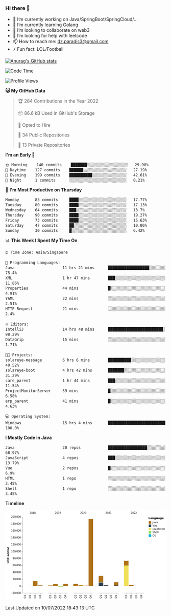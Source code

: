### Hi there 👋

- 🔭 I’m currently working on Java/SpringBoot/SpringCloud/...
- 🌱 I’m currently learning Golang
- 👯 I’m looking to collaborate on web3
- 🤔 I’m looking for help with leetcode
- 📫 How to reach me: dz.paradis3@gmail.com
- ⚡ Fun fact: LOL/Football

[![Anurag's GitHub stats](https://github-readme-stats.vercel.app/api?username=xiumu2017&show_icons=true&theme=radical)](https://github.com/anuraghazra/github-readme-stats)

<!--
**xiumu2017/xiumu2017** is a ✨ _special_ ✨ repository because its `README.md` (this file) appears on your GitHub profile.

Here are some ideas to get you started:

- 🔭 I’m currently working on ...
- 🌱 I’m currently learning ...
- 👯 I’m looking to collaborate on ...
- 🤔 I’m looking for help with ...
- 💬 Ask me about ...
- 📫 How to reach me: ...
- 😄 Pronouns: ...
- ⚡ Fun fact: ...
-->

<!--START_SECTION:waka-->
![Code Time](http://img.shields.io/badge/Code%20Time-0%20secs-blue)

![Profile Views](http://img.shields.io/badge/Profile%20Views-0-blue)

**🐱 My GitHub Data** 

> 🏆 284 Contributions in the Year 2022
 > 
> 📦 86.6 kB Used in GitHub's Storage 
 > 
> 💼 Opted to Hire
 > 
> 📜 34 Public Repositories 
 > 
> 🔑 13 Private Repositories  
 > 
**I'm an Early 🐤** 

```text
🌞 Morning    140 commits    ███████░░░░░░░░░░░░░░░░░░   29.98% 
🌆 Daytime    127 commits    ██████░░░░░░░░░░░░░░░░░░░   27.19% 
🌃 Evening    199 commits    ██████████░░░░░░░░░░░░░░░   42.61% 
🌙 Night      1 commits      ░░░░░░░░░░░░░░░░░░░░░░░░░   0.21%

```
📅 **I'm Most Productive on Thursday** 

```text
Monday       83 commits     ████░░░░░░░░░░░░░░░░░░░░░   17.77% 
Tuesday      80 commits     ████░░░░░░░░░░░░░░░░░░░░░   17.13% 
Wednesday    64 commits     ███░░░░░░░░░░░░░░░░░░░░░░   13.7% 
Thursday     90 commits     ████░░░░░░░░░░░░░░░░░░░░░   19.27% 
Friday       73 commits     ████░░░░░░░░░░░░░░░░░░░░░   15.63% 
Saturday     47 commits     ██░░░░░░░░░░░░░░░░░░░░░░░   10.06% 
Sunday       30 commits     █░░░░░░░░░░░░░░░░░░░░░░░░   6.42%

```


📊 **This Week I Spent My Time On** 

```text
⌚︎ Time Zone: Asia/Singapore

💬 Programming Languages: 
Java                     11 hrs 21 mins      ██████████████████░░░░░░░   75.4% 
XML                      1 hr 47 mins        ███░░░░░░░░░░░░░░░░░░░░░░   11.86% 
Properties               44 mins             █░░░░░░░░░░░░░░░░░░░░░░░░   4.91% 
YAML                     22 mins             ░░░░░░░░░░░░░░░░░░░░░░░░░   2.51% 
HTTP Request             21 mins             ░░░░░░░░░░░░░░░░░░░░░░░░░   2.4%

🔥 Editors: 
IntelliJ                 14 hrs 48 mins      ████████████████████████░   98.29% 
DataGrip                 15 mins             ░░░░░░░░░░░░░░░░░░░░░░░░░   1.71%

🐱‍💻 Projects: 
solareye-message         6 hrs 6 mins        ██████████░░░░░░░░░░░░░░░   40.52% 
solareye-boot            4 hrs 42 mins       ███████░░░░░░░░░░░░░░░░░░   31.29% 
care_parent              1 hr 44 mins        ███░░░░░░░░░░░░░░░░░░░░░░   11.54% 
ProjectMonitorServer     59 mins             █░░░░░░░░░░░░░░░░░░░░░░░░   6.58% 
erp_parent               41 mins             █░░░░░░░░░░░░░░░░░░░░░░░░   4.63%

💻 Operating System: 
Windows                  15 hrs 4 mins       █████████████████████████   100.0%

```

**I Mostly Code in Java** 

```text
Java                     20 repos            █████████████████░░░░░░░░   68.97% 
JavaScript               4 repos             ███░░░░░░░░░░░░░░░░░░░░░░   13.79% 
Vue                      2 repos             █░░░░░░░░░░░░░░░░░░░░░░░░   6.9% 
HTML                     1 repo              ░░░░░░░░░░░░░░░░░░░░░░░░░   3.45% 
Shell                    1 repo              ░░░░░░░░░░░░░░░░░░░░░░░░░   3.45%

```


**Timeline**

![Chart not found](https://raw.githubusercontent.com/xiumu2017/xiumu2017/main/charts/bar_graph.png) 


 Last Updated on 10/07/2022 18:43:13 UTC
<!--END_SECTION:waka-->
